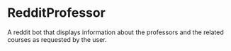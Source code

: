 ﻿# RedditProfessor
A reddit bot that displays information about the professors and the related courses as requested by the user.
